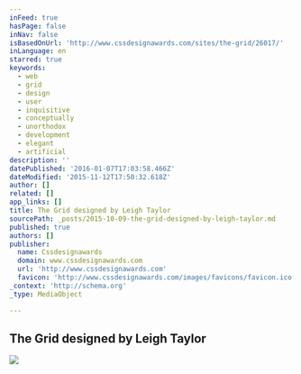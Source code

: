 ```yaml
---
inFeed: true
hasPage: false
inNav: false
isBasedOnUrl: 'http://www.cssdesignawards.com/sites/the-grid/26017/'
inLanguage: en
starred: true
keywords:
  - web
  - grid
  - design
  - user
  - inquisitive
  - conceptually
  - unorthodox
  - development
  - elegant
  - artificial
description: ''
datePublished: '2016-01-07T17:03:58.466Z'
dateModified: '2015-11-12T17:50:32.618Z'
author: []
related: []
app_links: []
title: The Grid designed by Leigh Taylor
sourcePath: _posts/2015-10-09-the-grid-designed-by-leigh-taylor.md
published: true
authors: []
publisher:
  name: Cssdesignawards
  domain: www.cssdesignawards.com
  url: 'http://www.cssdesignawards.com'
  favicon: 'http://www.cssdesignawards.com/images/favicons/favicon.ico'
_context: 'http://schema.org'
_type: MediaObject

---
```

<article style=""><h1>The Grid designed by Leigh Taylor</h1><p></p><img src="http://www.cssdesignawards.com/cdasites/2015/201502/20150218144540.jpg" /></article>